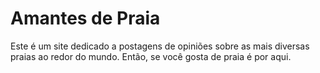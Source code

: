 # Amantes de Praia

Este é um site dedicado a postagens de opiniões sobre as mais diversas praias ao redor do mundo.
Então, se você gosta de praia é por aqui.
